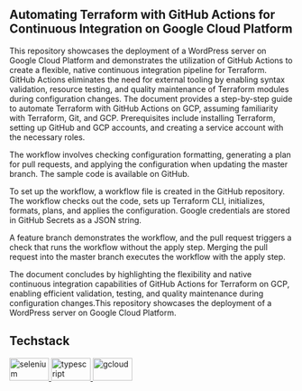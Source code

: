 ## Automating Terraform with GitHub Actions for Continuous Integration on Google Cloud Platform

This repository showcases the deployment of a WordPress server on Google Cloud Platform and demonstrates the utilization of GitHub Actions to create a flexible, native continuous integration pipeline for Terraform. GitHub Actions eliminates the need for external tooling by enabling syntax validation, resource testing, and quality maintenance of Terraform modules during configuration changes.
The document provides a step-by-step guide to automate Terraform with GitHub Actions on GCP, assuming familiarity with Terraform, Git, and GCP. Prerequisites include installing Terraform, setting up GitHub and GCP accounts, and creating a service account with the necessary roles.

The workflow involves checking configuration formatting, generating a plan for pull requests, and applying the configuration when updating the master branch. The sample code is available on GitHub.

To set up the workflow, a workflow file is created in the GitHub repository. The workflow checks out the code, sets up Terraform CLI, initializes, formats, plans, and applies the configuration. Google credentials are stored in GitHub Secrets as a JSON string.

A feature branch demonstrates the workflow, and the pull request triggers a check that runs the workflow without the apply step. Merging the pull request into the master branch executes the workflow with the apply step.

The document concludes by highlighting the flexibility and native continuous integration capabilities of GitHub Actions for Terraform on GCP, enabling efficient validation, testing, and quality maintenance during configuration changes.This repository showcases the deployment of a WordPress server on Google Cloud Platform.

## Techstack

<p align="left">   <a href="https://www.gnu.org/software/bash/" target="_blank"> <img src="https://bashlogo.com/img/logo/svg/monochrome_dark.svg" alt="selenium" width="70" height="40"/> </a> <a href="https://www.typescriptlang.org/" target="_blank"> <img src="https://upload.wikimedia.org/wikipedia/commons/0/04/Terraform_Logo.svg" alt="typescript" width="70" height="40"/> </a> <img src="https://www.gstatic.com/devrel-devsite/prod/v0e0f589edd85502a40d78d7d0825db8ea5ef3b99ab4070381ee86977c9168730/cloud/images/cloud-logo.svg" alt="gcloud" width="70" height="40"/> </a> </p>

